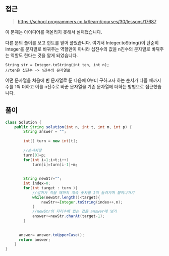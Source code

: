 ## 접근
>https://school.programmers.co.kr/learn/courses/30/lessons/17687

이 문제는 아이디어를 떠올리지 못해서 실패했습니다.

다른 분의 풀이를 보고 힌트를 얻어 풀었습니다.
여기서 Integer.toString()이 단순히 Integer를 문자열로 바꿔주는 역할만이 아니라
십진수의 값을 n진수의 문자열로 바꿔주는 역할도 한다는 것을 알게 되었습니다.

```
String str = Integer.toString(int ten, int n);
//ten은 십진수 -> n진수의 문자열로
```

어떤 문자열을 처음에 빈 문자열로 둔 다음에
0부터 구하고자 하는 순서가 나올 때까지 수를 1씩 더하고 이를 n진수로 바꾼 문자열을 기존 문자열에 더하는 방법으로 접근했습니다.

## 풀이
```java
class Solution {
    public String solution(int n, int t, int m, int p) {
        String answer = "";
        
        int[] turn = new int[t];
        
        //순서저장
        turn[0]=p;
        for(int i=1;i<t;i++)
            turn[i]=turn[i-1]+m;
           
                    
        String newStr="";
        int index=0;
        for(int target : turn ){
            //길이가 작을 때까지 계속 숫자를 1씩 늘려가며 붙여나가기
            while(newStr.length()<target){
                newStr+=Integer.toString(index++,n);
            }
            //newStr의 자리수에 있는 값을 answer에 넣기
            answer+=newStr.charAt(target-1);         
        }
        
        
      answer= answer.toUpperCase();
      return answer;  
    }
}
```

